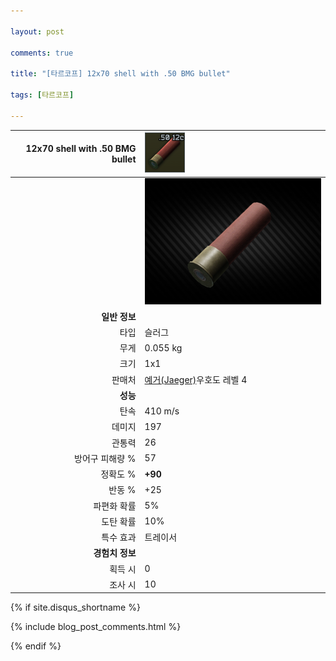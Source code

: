 ```yaml
---

layout: post

comments: true

title: "[타르코프] 12x70 shell with .50 BMG bullet"

tags: [타르코프]

---
```


|12x70 shell with .50 BMG bullet|![12x70 shell with .50 BMG bullet](/assets/image/tarkov/bullet/12-70_.50_BMG_icon.png)|
|--:|:--|
||![12x70 shell with .50 BMG bullet](/assets/image/tarkov/bullet/12-70_.50_BMG.png)|
|**일반 정보**|
|타입|슬러그|
|무게|0.055 kg|
|크기|1x1|
|판매처|[예거(Jaeger)](https://dndl93.github.io/_posts/2021-02-07-%ED%83%80%EB%A5%B4%EC%BD%94%ED%94%84-%EC%98%88%EA%B1%B0(Jaeger)/)우호도 레벨 4|
|**성능**|
|탄속|410 m/s|
|데미지|197|
|관통력|26|
|방어구 피해량 %|57|
|정확도 %|**+90**|
|반동 %|+25|
|파편화 확률|5%|
|도탄 확률|10%|
|특수 효과|트레이서|
|**경험치 정보**|
|획득 시|0|
|조사 시|10|

{% if site.disqus_shortname %}

<div class="comments">

  {% include blog_post_comments.html %}

</div>

{% endif %}



<div id="disqus_thread"></div>